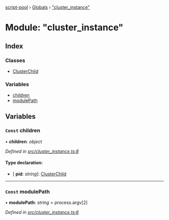 [script-pool](../README.md) › [Globals](../globals.md) › ["cluster_instance"](_cluster_instance_.md)

# Module: "cluster_instance"

## Index

### Classes

* [ClusterChild](../classes/_cluster_instance_.clusterchild.md)

### Variables

* [children](_cluster_instance_.md#const-children)
* [modulePath](_cluster_instance_.md#const-modulepath)

## Variables

### `Const` children

• **children**: *object*

*Defined in [src/cluster_instance.ts:8](https://github.com/claukers/script-pool/blob/b4310bf/src/cluster_instance.ts#L8)*

#### Type declaration:

* \[ **pid**: *string*\]: [ClusterChild](../classes/_cluster_instance_.clusterchild.md)

___

### `Const` modulePath

• **modulePath**: *string* = process.argv[2]

*Defined in [src/cluster_instance.ts:6](https://github.com/claukers/script-pool/blob/b4310bf/src/cluster_instance.ts#L6)*
